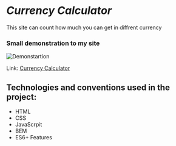 # ***Currency Calculator***
This site can count how much you can get in diffrent currency

### Small  demonstration to my site
![Demonstartion](https://media.giphy.com/media/d0Rj5TiWCzNYlSX9zQ/giphy.gif)


Link: [Currency Calculator](https://arkadiuszsulborski.github.io/Currency-Calculator/)
##  Technologies and conventions used in the project:

 - HTML
 - CSS
 - JavaScrpit
 - BEM
 - ES6+ Features
